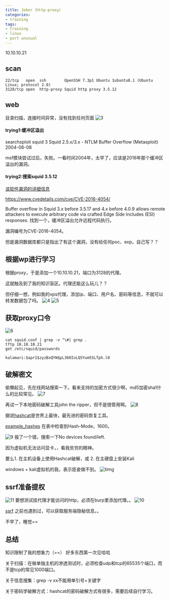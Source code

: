 ```yaml
---
title: Joker（http-proxy）
categories:
- training
tags:
- training
- linux
- port unusual
---
```

10.10.10.21  

## scan

```
22/tcp   open  ssh        OpenSSH 7.3p1 Ubuntu 1ubuntu0.1 (Ubuntu Linux; protocol 2.0)
3128/tcp open  http-proxy Squid http proxy 3.5.12
```
## web
目录扫描，连接时间异常，没有找到任何页面
![3](https://raw.githubusercontent.com/Whale3070/Whale3070.github.io/master/images/01-07/3.PNG)
#### trying1:缓冲区溢出
searchsploit squid 3
Squid 2.5.x/3.x - NTLM Buffer Overflow (Metasploit)  2004-06-08 

msf模块尝试过后，失败。一看时间2004年，太早了，应该是2016年那个缓冲区溢出的漏洞。

#### trying2:搜索squid 3.5.12
[该软件漏洞的详细信息](https://www.cvedetails.com/vulnerability-list/vendor_id-9950/product_id-17766/version_id-192919/Squid-cache-Squid-3.5.12.html)

https://www.cvedetails.com/cve/CVE-2016-4054/

Buffer overflow in Squid 3.x before 3.5.17 and 4.x before 4.0.9 allows remote attackers to execute arbitrary code via crafted Edge Side Includes (ESI) responses.
找到一个，缓冲区溢出允许远程代码执行。

漏洞编号为CVE-2016-4054。

但是漏洞数据库都只是指出了有这个漏洞，没有给任何poc、exp，自己写？？

## 根据wp进行学习
根据proxy，于是添加一个10.10.10.21，端口为3128的代理。

这就触及到了我的知识盲区。代理还能这么玩儿？？

但仔细一想，例如我的vps代理，添加ip、端口、用户名、密码等信息，不就可以转发数据包了吗。
![4](https://raw.githubusercontent.com/Whale3070/Whale3070.github.io/master/images/01-07/4.PNG)
![5](https://raw.githubusercontent.com/Whale3070/Whale3070.github.io/master/images/01-07/5.PNG)

## 获取proxy口令
![6](https://raw.githubusercontent.com/Whale3070/Whale3070.github.io/master/images/01-07/6.PNG)
```
cat squid.conf | grep -v ^\#| grep .
tftp 10.10.10.21
get /etc/squid/passwords

kalamari:$apr1$zyzBxQYW$pL360IoLQ5Yum5SLTph.l0
```
## 破解密文
偷懒起见，先在线网站搜索一下。看来支持的加密方式很少啊，md5加密sha1什么的比较常见。
![7](https://raw.githubusercontent.com/Whale3070/Whale3070.github.io/master/images/01-07/7.PNG)

再试一下本地密码破解工具john the ripper，但不是很管用啊。
![8](https://raw.githubusercontent.com/Whale3070/Whale3070.github.io/master/images/01-07/8.PNG)

据说[hashcat](https://hashcat.net/wiki/)是世界上最快，最先进的密码恢复工具。

[example_hashes](https://hashcat.net/wiki/doku.php?id=example_hashes)
在表中检查到Hash-Mode，1600。

![9](https://raw.githubusercontent.com/Whale3070/Whale3070.github.io/master/images/01-07/9.PNG)
报了一个错，搜索一下No devices found/left.

因为虚拟机无法访问显卡，，看我贫穷的眼神。

要么1.  在主机设备上使用Hashcat破解，或
2.  在主硬盘上安装Kali

windows + kali虚拟机的我，表示臣妾做不到。
![timg](https://raw.githubusercontent.com/Whale3070/Whale3070.github.io/master/images/01-07/timg.png)

## ssrf准备提权

![11](https://raw.githubusercontent.com/Whale3070/Whale3070.github.io/master/images/01-07/11.PNG)
要想测试挂代理才能访问的http，必须在burp里添加代理。。
![10](https://raw.githubusercontent.com/Whale3070/Whale3070.github.io/master/images/01-07/10.PNG)

[ssrf](https://whale3070.github.io/training/2018/06/02/x/)
之前也遇到过，可以获取服务端隐秘信息。。

不早了，睡觉==


## 总结

知识限制了我的想象力（==）
好多东西第一次见哈哈

关于扫描：在做单独主机的渗透测试时，必须检查udp和tcp的65535个端口，而不是tcp的常见1000端口。

关于信息搜集：grep -v xx不能用单引号+关键字

关于密码学破解方式：hashcat的密码破解方式有很多，需要后续自行学习。




